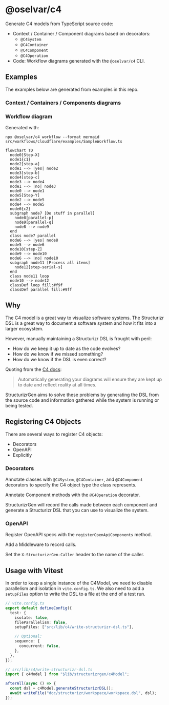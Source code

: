 # @oselvar/c4

Generate C4 models from TypeScript source code:

- Context / Container / Component diagrams based on decorators:
  - `@C4System`
  - `@C4Container`
  - `@C4Component`
  - `@C4Operation`
- Code: Workflow diagrams generated with the `@oselvar/c4` CLI.

## Examples

The examples below are generated from examples in this repo.

### Context / Containers / Components diagrams

### Workflow diagram

Generated with:

    npx @oselvar/c4 workflow --format mermaid src/workflows/cloudflare/examples/SampleWorkflow.ts

```mermaid
flowchart TD
  node0[Step-X]
  node1{c1}
  node2[step-a]
  node1 --> |yes| node2
  node3[step-b]
  node4[step-c]
  node3 --> node4
  node1 --> |no| node3
  node0 --> node1
  node5[Step-Y]
  node2 --> node5
  node4 --> node5
  node6{c2}
  subgraph node7 [Do stuff in parallel]
    node8[parallel-p]
    node9[parallel-q]
    node8 --> node9
  end
  class node7 parallel
  node6 --> |yes| node8
  node5 --> node6
  node10[step-Z]
  node9 --> node10
  node6 --> |no| node10
  subgraph node11 [Process all items]
    node12[step-serial-s]
  end
  class node11 loop
  node10 --> node12
  classDef loop fill:#f9f
  classDef parallel fill:#9ff
```

## Why

The C4 model is a great way to visualize software systems.
The Structurizr DSL is a great way to document a software system and how it
fits into a larger ecosystem.

However, manually maintaining a Structurizr DSL is frought with peril:

- How do we keep it up to date as the code evolves?
- How do we know if we missed something?
- How do we know if the DSL is even correct?

Quoting from the [C4 docs](https://c4model.com/diagrams/faq#will-the-diagrams-become-outdated-quickly):

> Automatically generating your diagrams will ensure they are kept up to date and reflect reality at all times.

StructurizrGen aims to solve these problems by generating the DSL from the
source code and information gathered while the system is running or being tested.

## Registering C4 Objects

There are several ways to register C4 objects:

- Decorators
- OpenAPI
- Explicitly

### Decorators

Annotate classes with `@C4System`, `@C4Container`, and `@C4Component` decorators to specify the C4 object type the class represents.

Annotate Component methods with the `@C4Operation` decorator.

StructurizrGen will record the calls made between each component and generate a Structurizr DSL that you can use to visualize the
system.

### OpenAPI

Register OpenAPI specs with the `registerOpenApiComponents` method.

Add a Middleware to record calls.

Set the `X-StructurizrGen-Caller` header to the name of the caller.

## Usage with Vitest

In order to keep a single instance of the C4Model, we need to disable
parallelism and isolation in `vite.config.ts`. We also need to add a
`setupFiles` option to write the DSL to a file at the end of a test run.

```ts
// vite.config.ts
export default defineConfig({
  test: {
    isolate: false,
    fileParallelism: false,
    setupFiles: ["src/lib/c4/write-structurizr-dsl.ts"],

    // Optional:
    sequence: {
      concurrent: false,
    },
  },
});
```

```ts
// src/lib/c4/write-structurizr-dsl.ts
import { c4Model } from "$lib/structurizrgen/c4Model";

afterAll(async () => {
  const dsl = c4Model.generateStructurizrDSL();
  await writeFile("doc/structurizr/workspace/workspace.dsl", dsl);
});
```

